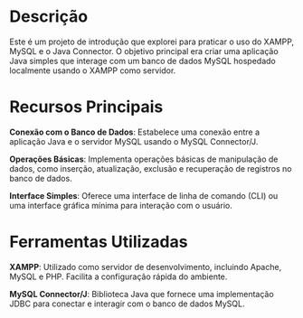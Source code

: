 
<h1> Descrição </h1>
<p>Este é um projeto de introdução que explorei para praticar o uso do XAMPP, MySQL e o Java Connector. O objetivo principal era criar uma aplicação Java simples que interage com um banco de dados MySQL hospedado localmente usando o XAMPP como servidor.</p>

<h1> Recursos Principais </h1>
<p>
  
**Conexão com o Banco de Dados**:
  Estabelece uma conexão entre a aplicação Java e o servidor MySQL usando o MySQL Connector/J.

**Operações Básicas**: Implementa operações básicas de manipulação de dados, como inserção, atualização, exclusão e recuperação de registros no banco de dados.

**Interface Simples**: Oferece uma interface de linha de comando (CLI) ou uma interface gráfica mínima para interação com o usuário.
</p>

<h1>Ferramentas Utilizadas</h1>

**XAMPP**: Utilizado como servidor de desenvolvimento, incluindo Apache, MySQL e PHP. Facilita a configuração rápida do ambiente.

**MySQL Connector/J**: Biblioteca Java que fornece uma implementação JDBC para conectar e interagir com o banco de dados MySQL.
